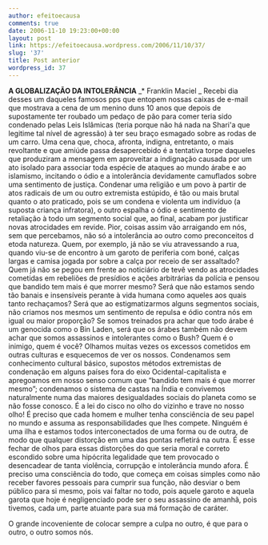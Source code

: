 ```yaml
---
author: efeitoecausa
comments: true
date: 2006-11-10 19:23:00+00:00
layout: post
link: https://efeitoecausa.wordpress.com/2006/11/10/37/
slug: '37'
title: Post anterior
wordpress_id: 37
---
```


>


**A GLOBALIZAÇÃO DA INTOLERÂNCIA**
_* Franklin Maciel
_
Recebi dia desses um daqueles famosos pps que entopem nossas caixas de e-mail que mostrava a cena de um menino duns 10 anos que depois de supostamente ter roubado um pedaço de pão para comer teria sido condenado pelas Leis Islâmicas (teria porque não há nada na Shari'a que legitime tal nível de agressão) à ter seu braço esmagado sobre as rodas de um carro. Uma cena que, choca, afronta, indigna, entretanto, o mais revoltante e que amiúde passa desapercebido é a tentativa torpe daqueles que produziram a mensagem em aproveitar a indignação causada por um ato isolado para associar toda espécie de ataques ao mundo árabe e ao islamismo, incitando o ódio e a intolerância devidamente camuflados sobre uma sentimento de justiça.
Condenar uma religião e um povo à partir de atos radicais de um ou outro extremista estúpido, é tão ou mais brutal quanto o ato praticado, pois se um condena e violenta um indivíduo (a suposta criança infratora), o outro espalha o ódio e sentimento de retaliação à todo um segmento social que, ao final, acabam por justificar novas atrocidades em revide. Pior, coisas assim vão arraigando em nós, sem que percebamos, não só a intolerância ao outro como preconceitos d etoda natureza. Quem, por exemplo, já não se viu atravessando a rua, quando viu-se de encontro à um garoto de periferia com boné, calças largas e camisa jogada por sobre a calça por receio de ser assaltado? Quem já não se pegou em frente ao noticiário de tevê vendo as atrocidades cometidas em rebeliões de presídios e ações arbitrárias da polícia e pensou que bandido tem mais é que morrer mesmo? Será que não estamos sendo tão banais e insensíveis perante à vida humana como aqueles aos quais tanto rechaçamos? Será que ao estigmatizarmos alguns segmentos sociais, não criamos nos mesmos um sentimento de repulsa e ódio contra nós em igual ou maior proporção? Se somos treinados pra achar que todo árabe é um genocida como o Bin Laden, será que os árabes também não devem achar que somos assassinos e intolerantes como o Bush? Quem é o inimigo, quem é você?
Olhamos muitas vezes os excessos cometidos em outras culturas e esquecemos de ver os nossos. Condenamos sem conhecimento cultural básico, supostos métodos extremistas de condenação em alguns países fora do eixo Ocidental-capitalista e apregoamos em nosso senso comum que “bandido tem mais é que morrer mesmo”; condenamos o sistema de castas na Índia e convivemos naturalmente numa das maiores desigualdades sociais do planeta como se não fosse conosco. É a lei do cisco no olho do vizinho e trave no nosso olho!
É preciso que cada homem e mulher tenha consciência de seu papel no mundo e assuma as responsabilidades que lhes compete. Ninguém é uma ilha e estamos todos interconectados de uma forma ou de outra, de modo que qualquer distorção em uma das pontas refletirá na outra. É esse fechar de olhos para essas distorções do que seria moral e correto escondido sobre uma hipócrita legalidade que tem provocado o desencadear de tanta violência, corrupção e intolerância mundo afora. É preciso uma consciência do todo, que começa em coisas simples como não receber favores pessoais para cumprir sua função, não desviar o bem público para si mesmo, pois vai faltar no todo, pois aquele garoto e aquela garota que hoje é negligenciado pode ser o seu assassino de amanhã, pois tivemos, cada um, parte atuante para sua má formação de caráter.







O grande incoveniente de colocar sempre a culpa no outro, é que para o outro, o outro somos nós.
